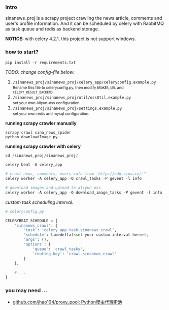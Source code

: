  ### Intro
 sinanews_proj is a scrapy project crawling the news article, comments and user's profile information. And it can be 
 scheduled by celery with RabbitMQ as task queue and redis as backend storage.
 
 **NOTICE:** with celery 4.2.1, this project is not support windows.


 ### how to start?
 
```
pip install -r requirements.txt
```

*TODO: change config-file below:*
 1. `/sinanews_proj/sinanews_proj/celery_app/celeryconfig.example.py`  
 <small>Rename this file to celeryconfig.py, then modify `BROKER_URL` and `CELERY_RESULT_BACKEND`.</small>
 2. `/sinanews_proj/sinanews_proj/util/ossUtil.example.py`  
 <small>set your own Aliyun-oss configuration.</small>
 3. `/sinanews_proj/sinanews_proj/settings.example.py`  
 <small>set your own redis and mysql configuration.</small>


**running scrapy crawler manually**
```commandline
scrapy crawl sina_news_spider
python downloadImage.py
```


**running scrapy crawler with celery**
```python
cd /sinanews_proj/sinanews_proj/

celery beat -A celery_app

# crawl news, comments, users-info from 'http://edu.sina.cn/'"
celery worker -A celery_app -Q crawl_tasks -P gevent -l info

# download images and upload to aliyun oss
celery worker -A celery_app -Q download_image_tasks -P gevent -l info
```

*custom task scheduling interval:*  

```python
# celeryconfig.py

CELERYBEAT_SCHEDULE = {
    'sinanews_crawl': {
        'task': 'celery_app.task.sinanews_crawl',
        'schedule': timedelta(<set your custom interval here>),
        'args': (),
        'options': {
            'queue': 'crawl_tasks',
            'routing_key': 'crawl.sinanews_crawl'
        }
    },
    
    # ...
}
```

### you may need ...
 - [github.com/jhao104/proxy_pool: Python爬虫代理IP池](https://github.com/jhao104/proxy_pool)
